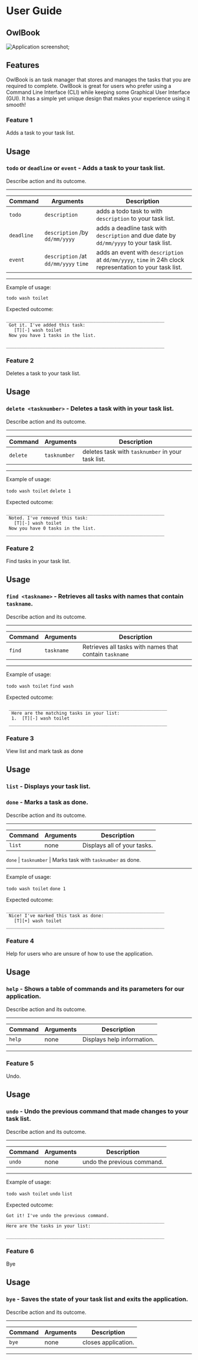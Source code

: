 # User Guide
## OwlBook
![Application screenshot](./Ui.png);
## Features 
OwlBook is an task manager that stores and manages the tasks that you are required to complete. OwlBook is great
for users who prefer using a Command Line Interface (CLI) while keeping some Graphical User Interface (GUI). It 
has a simple yet unique design that makes your experience using it smooth!

### Feature 1 
Adds a task to your task list.

## Usage

### `todo` or `deadline` or `event` - Adds a task to your task list.

Describe action and its outcome.

_____________
Command  |  Arguments | Description |
------------ | ------------- | -------------
`todo` | `description` | adds a todo task to with `description` to your task list.
`deadline` | `description` /by `dd/mm/yyyy` | adds a deadline task with `description` and due date by `dd/mm/yyyy` to your task list.
`event` | `description` /at `dd/mm/yyyy` `time` | adds an event with `description` at `dd/mm/yyyy`, `time` in 24h clock representation to your task list.
_____________

Example of usage: 

`todo wash toilet`

Expected outcome:

   
    ____________________________________________________________
     Got it. I've added this task:
       [T][-] wash toilet
     Now you have 1 tasks in the list.

    ____________________________________________________________
    
### Feature 2 
Deletes a task to your task list.

## Usage

### `delete <tasknumber>` - Deletes a task with <tasknumber> in your task list.

Describe action and its outcome.

_____________
Command  |  Arguments | Description |
------------ | ------------- | -------------
`delete` | `tasknumber` | deletes task with `tasknumber` in your task list.
_____________

Example of usage: 

`todo wash toilet`
`delete 1`

Expected outcome:

    ____________________________________________________________
     Noted. I've removed this task:
       [T][-] wash toilet
     Now you have 0 tasks in the list.
    ____________________________________________________________
    
### Feature 2 
Find tasks in your task list.

## Usage

### `find <taskname>` - Retrieves all tasks with names that contain `taskname`.

Describe action and its outcome.

_____________
Command  |  Arguments | Description |
------------ | ------------- | -------------
`find` | `taskname` | Retrieves all tasks with names that contain `taskname`
_____________

Example of usage: 

`todo wash toilet`
`find wash`

Expected outcome:

     ____________________________________________________________
      Here are the matching tasks in your list:
      1.  [T][-] wash toilet
     ____________________________________________________________

### Feature 3 
View list and mark task as done

## Usage

### `list` - Displays your task list.

### `done` - Marks a task as done.

Describe action and its outcome.

_____________
Command  |  Arguments | Description |
------------ | ------------- | -------------
`list` | none | Displays all of your tasks.

`done` | `tasknumber` | Marks task with `tasknumber` as done.
_____________

Example of usage: 

`todo wash toilet`
`done 1`

Expected outcome:

    ____________________________________________________________
     Nice! I've marked this task as done:
       [T][+] wash toilet
    ____________________________________________________________
 
 ### Feature 4 
 Help for users who are unsure of how to use the application.
 
 ## Usage
 
 ### `help` - Shows a table of commands and its parameters for our application.
 
 
 Describe action and its outcome.
 
 _____________
 Command  |  Arguments | Description |
 ------------ | ------------- | -------------
 `help` | none | Displays help information.
 
 _____________
 
 ### Feature 5 
 Undo.
 
 ## Usage
 
 ### `undo` - Undo the previous command that made changes to your task list.
 
 Describe action and its outcome.
 
 _____________
 Command  |  Arguments | Description |
 ------------ | ------------- | -------------
 `undo` | none | undo the previous command.

 _____________
 
 Example of usage: 
 
 `todo wash toilet`
 `undo`
 `list`
 
 Expected outcome:
 
    Got it! I've undo the previous command.
    ____________________________________________________________
    Here are the tasks in your list:

    ____________________________________________________________
    
### Feature 6 
 Bye
 
 ## Usage
 
 ### `bye` - Saves the state of your task list and exits the application.
 
 Describe action and its outcome.
 
 _____________
 Command  |  Arguments | Description |
 ------------ | ------------- | -------------
 `bye` | none | closes application.

 _____________
 
 


